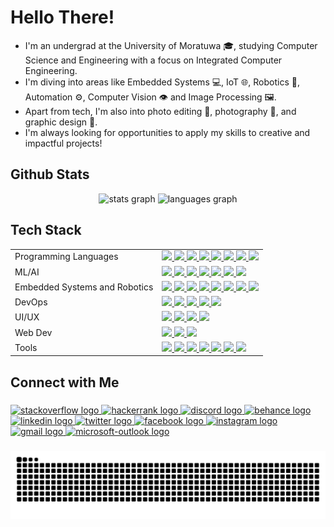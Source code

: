 # Hello There!

 * I'm an undergrad at the University of Moratuwa 🎓, studying Computer Science and Engineering with a focus on Integrated Computer Engineering. 
 * I'm diving into areas like Embedded Systems 💻, IoT 🌐, Robotics 🤖, Automation ⚙️, Computer Vision 👁️ and Image Processing 🖼️. 
 * Apart from tech, I'm also into photo editing 📸, photography 🌄, and graphic design 🎨. 
 * I'm always looking for opportunities to apply my skills to creative and impactful projects!

<h2 align="left">Github Stats</h3>
<div align="center">
  <img src="https://github-readme-stats.vercel.app/api?username=akinduid&rank_icon=github&show=prs_merged_percentage&hide=contribs,issues&show_icons=true&custom_title=Open%20Source%20Contributions&bg_color=1a101c25&icon_color=9595ea&text_color=ffffff&title_color=9595ea&border_radius=10&border_color=6b4176#gh-dark-mode-only" height="150" alt="stats graph"  />
  <img src="https://github-readme-stats.vercel.app/api/top-langs/?username=akinduid&hide=Powershell,Makefile,Javascript,Perl,Pascal,Shell,Cmake,Tcl,Jupyter%20Notebook&layout=compact&langs_count=5&custom_title=Most%20Used%20Languages&card_width=470px&bg_color=1a101c25&text_color=ffffff&title_color=9595ea&border_radius=10&border_color=6b4176#gh-dark-mode-only" height="150" alt="languages graph"  />
</div>

###

<h2 align="left">Tech Stack</h3>

<table>
        <tbody>
            <tr>
                <td>Programming Languages</td>
                <td>
                    <a href="https://www.python.org/">
                        <img src="https://img.shields.io/badge/Python-3776AB?style=flat&logo=python&logoColor=white"/>
                    </a>
                    <a href="https://isocpp.org/">
                        <img src="https://img.shields.io/badge/C++-00599C?style=flat&logo=c%2B%2B&logoColor=white"/>
                    </a>
                    <a href="https://en.wikipedia.org/wiki/C_(programming_language)">
                        <img src="https://img.shields.io/badge/C-A8B9CC?style=flat&logo=c&logoColor=white"/>
                    </a>
                    <a href="https://www.java.com/">
                        <img src="https://img.shields.io/badge/Java-007396?style=flat&logo=java&logoColor=white"/>
                    </a>
                    <a href="https://learn.microsoft.com/en-us/dotnet/csharp/">
                        <img src="https://custom-icon-badges.demolab.com/badge/C%23-%23239120.svg?logo=cshrp&logoColor=white"/>
                    </a>
                    <a href="https://en.wikipedia.org/wiki/VHDL">
                        <img src="https://img.shields.io/badge/VHDL-007ACC?style=flat&logoColor=white"/>
                    </a>
                  <a href="https://www.markdownguide.org/">
                        <img src="https://img.shields.io/badge/Markdown-000000?style=flat&logo=markdown&logoColor=white"/>
                  </a>
                  <a href="https://www.w3schools.com/js/"/>
                    <img src = "https://img.shields.io/badge/JavaScript-F7DF1E?logo=javascript&logoColor=000"/>
                  </a>
                </td>
            </tr>
            <tr>
                <td>ML/AI</td>
                <td>
                    <a href="https://opencv.org/">
                        <img src="https://img.shields.io/badge/OpenCV-5C3EE8?style=flat&logo=opencv&logoColor=white"/>
                    </a>
                    <a href="https://mediapipe.dev/">
                        <img src="https://img.shields.io/badge/MediaPipe-2196F3?style=flat&logo=google&logoColor=white"/>
                    </a>
                    <a href="https://numpy.org/">
                        <img src="https://img.shields.io/badge/NumPy-013243?style=flat&logo=numpy&logoColor=white"/>
                    </a>
                    <a href="https://pandas.pydata.org/">
                        <img src="https://img.shields.io/badge/Pandas-150458?style=flat&logo=pandas&logoColor=white"/>
                    </a>
                    <a href="https://matplotlib.org/">
                        <img src="https://img.shields.io/badge/Matplotlib-11557C?style=flat&logo=python&logoColor=white"/>
                    </a>
                  <a href="https://jupyter.org/">
                        <img src="https://img.shields.io/badge/Jupyter-F37626?style=flat&logo=jupyter&logoColor=white"/>
                    </a>
                    <a href="https://colab.research.google.com/">
                        <img src="https://img.shields.io/badge/Google%20Colab-F9AB00?style=flat&logo=google-colab&logoColor=white"/>
                    </a>
                </td>
            </tr>
            <tr>
                <td>Embedded Systems and Robotics</td>
                <td>
                    <a href="https://www.arduino.cc/">
                        <img src="https://img.shields.io/badge/Arduino-00979D?style=flat&logo=arduino&logoColor=white"/>
                    </a>
                    <a href="https://www.raspberrypi.org/">
                        <img src="https://img.shields.io/badge/Raspberry%20Pi-A22846?style=flat&logo=raspberry-pi&logoColor=white"/>
                    </a>
                    <a href="https://www.espressif.com/en/products/socs/esp32">
                        <img src="https://img.shields.io/badge/ESP32-000000?style=flat&logo=espressif&logoColor=white"/>
                    </a>
                  <a href="https://platformio.org/">
                        <img src="https://img.shields.io/badge/PlatformIO-FF7F32?style=flat&logo=platformio&logoColor=white"/>
                    </a>
                    <a href="https://www.ros.org/">
                        <img src="https://img.shields.io/badge/ROS-22314E?style=flat&logo=ros&logoColor=white"/>
                    </a>
                    <a href="http://gazebosim.org/">
                        <img src="https://img.shields.io/badge/Gazebo-FF6C37?style=flat&logoColor=white"/>
                    </a>
                  <a href="https://www.vivado.com/">
                        <img src="https://img.shields.io/badge/Vivado-F7DF1E?style=flat&logoColor=white"/>
                    </a>
                  <a href="https://nodered.org/">
                        <img src="https://img.shields.io/badge/Node--RED-8F2F23?style=flat&logo=node-red&logoColor=white"/>
                  </a>
                </td>
            </tr>
            <tr>
                <td>DevOps</td>
                <td>
                    <a href="https://git-scm.com/">
                        <img src="https://img.shields.io/badge/Git-F05032?style=flat&logo=git&logoColor=white"/>
                    </a>
                    <a href="https://github.com/">
                        <img src="https://img.shields.io/badge/GitHub-181717?style=flat&logo=github&logoColor=white"/>
                    </a>
                    <a href="https://ubuntu.com/">
                        <img src="https://img.shields.io/badge/Ubuntu-E95420?style=flat&logo=ubuntu&logoColor=white"/>
                    </a>
                  <a href="https://www.microsoft.com/en-us/windows/windows-11?r=1">
                        <img src="https://img.shields.io/badge/Windows%2011-0078D6?style=flat&logo=windows11&logoColor=white"/>
                    </a>
                  <a href="https://www.docker.com/"/>
                    <img src = "https://img.shields.io/badge/Docker-2496ED?logo=docker&logoColor=fff"/>
                  </a>
                </td>
            </tr>
            <tr>
                <td>UI/UX</td>
                <td>
                  <a href="https://www.w3.org/standards/history/html52/">
                        <img src="https://img.shields.io/badge/HTML5-E34F26?style=flat&logo=html5&logoColor=white"/>
                    </a>
                  <a href="https://www.w3.org/TR/CSS/#css">
                        <img src="https://img.shields.io/badge/CSS3-1572B6?style=flat&logo=css3&logoColor=white"/>
                    </a>
                  <a href="https://streamlit.io/">
                        <img src="https://img.shields.io/badge/Streamlit-FF4B4B?style=flat&logo=streamlit&logoColor=white"/>
                    </a>
                  <a href="https://www.qt.io/">
                        <img src="https://img.shields.io/badge/PyQt-41CD52?style=flat&logo=qt&logoColor=white"/>
                    </a>
                </td>
            </tr>
          <tr>
                <td>Web Dev</td>
                <td>
                  <a href="https://fastapi.tiangolo.com/">
                        <img src="https://img.shields.io/badge/FastAPI-009688?style=flat&logo=fastapi&logoColor=white"/>
                    </a>
                    <a href="https://ballerina.io/"/>
                    <img src = "https://img.shields.io/badge/Ballerina-2496ED?logo=ballerina&logoColor=fff"/>
                  </a>
                  <a href="https://www.mysql.com/">
                        <img src="https://img.shields.io/badge/MySQL-4479A1?style=flat&logo=mysql&logoColor=white"/>
                    </a>
                </td>
            </tr>
          <tr>
                <td>Tools</td>
                <td>
                  <a href="https://code.visualstudio.com/">
                        <img src="https://img.shields.io/badge/VS%20Code-007ACC?style=flat&logo=visual-studio-code&logoColor=white"/>
                    </a>
                    <a href="https://visualstudio.microsoft.com/">
                        <img src="https://img.shields.io/badge/Visual%20Studio-5C2D91?style=flat&logo=visual-studio&logoColor=white"/>
                    </a>
                   <a href="https://www.jetbrains.com/datagrip/">
                        <img src="https://img.shields.io/badge/DataGrip-000000?style=flat&logo=datagrip&logoColor=white"/>
                    </a>
                    <a href="https://www.adobe.com/products/photoshop.html">
                        <img src="https://img.shields.io/badge/Adobe%20Photoshop-31A8FF?style=flat&logo=adobe-photoshop&logoColor=white"/>
                    </a>
                    <a href="https://www.adobe.com/products/illustrator.html">
                        <img src="https://img.shields.io/badge/Adobe%20Illustrator-FF9A00?style=flat&logo=adobe-illustrator&logoColor=white"/>
                    </a>
                    <a href="https://www.adobe.com/products/premiere.html">
                        <img src="https://img.shields.io/badge/Adobe%20Premiere%20Pro-9999FF?style=flat&logo=adobe-premiere-pro&logoColor=white"/>
                    </a>
                    <a href="https://www.canva.com/">
                        <img src="https://img.shields.io/badge/Canva-00C4CC?style=flat&logo=canva&logoColor=white"/>
                    </a>
                </td>
            </tr>
        </tbody>
    </table>

###

<h2 align="left">Connect with Me</h3>

###

<div align="left">
  <a href="https://stackoverflow.com">
    <img src="https://raw.githubusercontent.com/maurodesouza/profile-readme-generator/master/src/assets/icons/social/stackoverflow/default.svg" width="42" height="30" alt="stackoverflow logo" />
</a>

<a href="https://www.hackerrank.com/profile/AkinduID">
    <img src="https://raw.githubusercontent.com/maurodesouza/profile-readme-generator/master/src/assets/icons/social/hackerrank/default.svg" width="42" height="30" alt="hackerrank logo" />
</a>

<a href="https://discord.com">
    <img src="https://raw.githubusercontent.com/maurodesouza/profile-readme-generator/master/src/assets/icons/social/discord/default.svg" width="42" height="30" alt="discord logo" />
</a>

<a href="https://www.behance.net/akinduid">
    <img src="https://raw.githubusercontent.com/maurodesouza/profile-readme-generator/master/src/assets/icons/social/behance/default.svg" width="42" height="30" alt="behance logo" />
</a>

<a href="https://linkedin.com/in/akinduid">
    <img src="https://raw.githubusercontent.com/maurodesouza/profile-readme-generator/master/src/assets/icons/social/linkedin/default.svg" width="42" height="30" alt="linkedin logo" />
</a>

<a href="https://twitter.com/akindu_id">
    <img src="https://raw.githubusercontent.com/maurodesouza/profile-readme-generator/master/src/assets/icons/social/twitter/default.svg" width="42" height="30" alt="twitter logo" />
</a>

<a href="https://facebook.com/akindu.id/">
    <img src="https://raw.githubusercontent.com/maurodesouza/profile-readme-generator/master/src/assets/icons/social/facebook/default.svg" width="42" height="30" alt="facebook logo" />
</a>

<a href="https://instagram.com/akindu.id/">
    <img src="https://raw.githubusercontent.com/maurodesouza/profile-readme-generator/master/src/assets/icons/social/instagram/default.svg" width="42" height="30" alt="instagram logo" />
</a>

<a href="mailto:akinduid@gmail.com">
    <img src="https://raw.githubusercontent.com/maurodesouza/profile-readme-generator/master/src/assets/icons/social/gmail/default.svg" width="42" height="30" alt="gmail logo" />
</a>

<a href="mailto:akinduid100@outlook.com">
    <img src="https://raw.githubusercontent.com/maurodesouza/profile-readme-generator/master/src/assets/icons/social/microsoft-outlook/default.svg" width="42" height="30" alt="microsoft-outlook logo" />
</a>

  
</div>

###

<img src="https://raw.githubusercontent.com/akinduid/akinduid/output/snake.svg" alt="Snake animation" />

###
